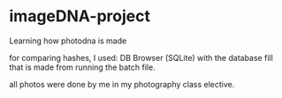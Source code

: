 # imageDNA-project
Learning how photodna is made


for comparing hashes, I used: DB Browser (SQLite) with the database fill that is made from running the batch file.


all photos were done by me in my photography class elective. 
